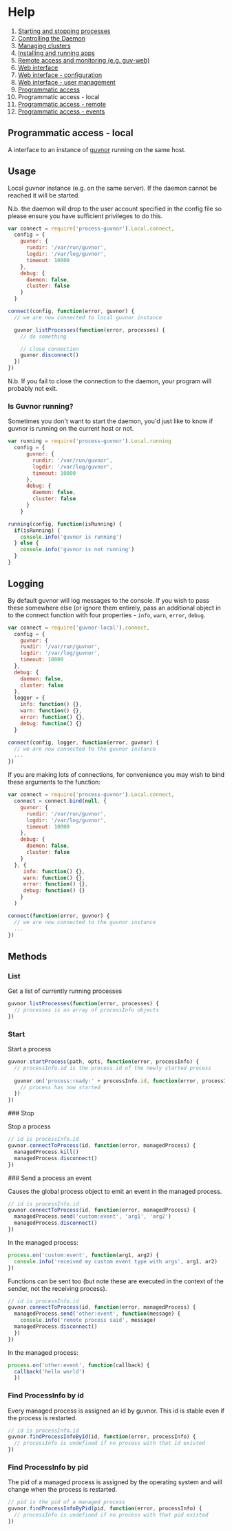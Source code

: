 # Help

1. [Starting and stopping processes](processes.md)
1. [Controlling the Daemon](daemon.md)
1. [Managing clusters](clusters.md)
1. [Installing and running apps](apps.md)
1. [Remote access and monitoring (e.g. guv-web)](remote.md)
1. [Web interface](web.md)
1. [Web interface - configuration](web-config.md)
1. [Web interface - user management](web-users.md)
1. [Programmatic access](programmatic-access.md)
1. Programmatic access - local
1. [Programmatic access - remote](programmatic-access-remote.md)
1. [Programmatic access - events](programmatic-access-events.md)

## Programmatic access - local

A interface to an instance of [guvnor](http://github.com/tableflip/guvnor) running on the same host.

## Usage

Local guvnor instance (e.g. on the same server). If the daemon cannot be reached it will be started.

N.b. the daemon will drop to the user account specified in the config file so please ensure you have sufficient privileges to do this.

```javascript
var connect = require('process-guvnor').Local.connect,
  config = {
    guvnor: {
      rundir: '/var/run/guvnor',
      logdir: '/var/log/guvnor',
      timeout: 10000
    },
    debug: {
      daemon: false,
      cluster: false
    }
  }

connect(config, function(error, guvnor) {
  // we are now connected to local guvnor instance

  guvnor.listProcesses(function(error, processes) {
    // do something

    // close connection
    guvnor.disconnect()
  })
})
```
N.b. If you fail to close the connection to the daemon, your program will probably not exit.

### Is Guvnor running?

Sometimes you don't want to start the daemon, you'd just like to know if guvnor is running on the current host or not.

```javascript
var running = require('process-guvnor').Local.running
  config = {
      guvnor: {
        rundir: '/var/run/guvnor',
        logdir: '/var/log/guvnor',
        timeout: 10000
      },
      debug: {
        daemon: false,
        cluster: false
      }
    }

running(config, function(isRunning) {
  if(isRunning) {
    console.info('guvnor is running')
  } else {
    console.info('guvnor is not running')
  }
}
```

## Logging

By default guvnor will log messages to the console.  If you wish to pass these somewhere else (or ignore them entirely, pass an additional object in to the connect function with four properties - `info`, `warn`, `error`, `debug`.

```javascript
var connect = require('guvnor-local').connect,
  config = {
    guvnor: {
    rundir: '/var/run/guvnor',
    logdir: '/var/log/guvnor',
    timeout: 10000
  },
  debug: {
    daemon: false,
    cluster: false
  },
  logger = {
    info: function() {},
    warn: function() {},
    error: function() {},
    debug: function() {}
  }

connect(config, logger, function(error, guvnor) {
  // we are now connected to the guvnor instance
  ...
})
```

If you are making lots of connections, for convenience you may wish to bind these arguments to the function:

```javascript
var connect = require('process-guvnor').Local.connect,
  connect = connect.bind(null, {
    guvnor: {
      rundir: '/var/run/guvnor',
      logdir: '/var/log/guvnor',
      timeout: 10000
    },
    debug: {
      daemon: false,
      cluster: false
    }
  }, {
     info: function() {},
     warn: function() {},
     error: function() {},
     debug: function() {}
    }
  )

connect(function(error, guvnor) {
  // we are now connected to the guvnor instance
  ...
})

```

## Methods


### List

Get a list of currently running processes

```javascript
guvnor.listProcesses(function(error, processes) {
  // processes is an array of processInfo objects
})
```

### Start

Start a process

```javascript
guvnor.startProcess(path, opts, function(error, processInfo) {
  // processInfo.id is the process id of the newly started process
  
  guvnor.on('process:ready:' + processInfo.id, function(error, processInfo) {
    // process has now started
  })
})
```

### Stop

Stop a process

```javascript
// id is processInfo.id
guvnor.connectToProcess(id, function(error, managedProcess) {
  managedProcess.kill()
  managedProcess.disconnect()
})
```

### Send a process an event

Causes the global process object to emit an event in the managed process.

```javascript
// id is processInfo.id
guvnor.connectToProcess(id, function(error, managedProcess) {
  managedProcess.send('custom:event', 'arg1', 'arg2')
  managedProcess.disconnect()
})
```

In the managed process:

```javascript
process.on('custom:event', function(arg1, arg2) {
  console.info('received my custom event type with args', arg1, ar2)
})
```

Functions can be sent too (but note these are executed in the context of the sender, not the receiving process).

```javascript
// id is processInfo.id
guvnor.connectToProcess(id, function(error, managedProcess) {
  managedProcess.send('other:event', function(message) {
    console.info('remote process said', message)
  managedProcess.disconnect()
  })
})
```

In the managed process:

```javascript
process.on('other:event', function(callback) {
  callback('hello world')
  })
```

### Find ProcessInfo by id

Every managed process is assigned an id by guvnor.  This id is stable even if the process is restarted.

```javascript
// id is processInfo.id
guvnor.findProcessInfoById(id, function(error, processInfo) {
  // processInfo is undefined if no process with that id existed
})
```

### Find ProcessInfo by pid

The pid of a managed process is assigned by the operating system and will change when the process is restarted.

```javascript
// pid is the pid of a managed process
guvnor.findProcessInfoByPid(pid, function(error, processInfo) {
  // processInfo is undefined if no process with that pid existed
})
```
